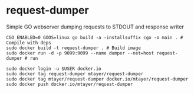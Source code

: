 # request-dumper
Simple GO webserver dumping requests to STDOUT and response writer

```
CGO_ENABLED=0 GOOS=linux go build -a -installsuffix cgo -o main . # Compile with deps
sudo docker build -t request-dumper . # Build image
sudo docker run -d -p 9099:9099 --name dumper --net=host request-dumper # run

sudo docker login -u $USER docker.io
sudo docker tag request-dumper mtayer/request-dumper
sudo docker tag mtayer/request-dumper docker.io/mtayer/request-dumper
sudo docker push docker.io/mtayer/request-dumper
```

